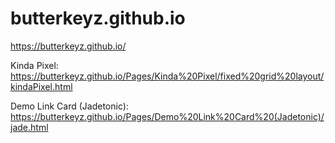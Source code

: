 # butterkeyz.github.io

https://butterkeyz.github.io/

Kinda Pixel:
https://butterkeyz.github.io/Pages/Kinda%20Pixel/fixed%20grid%20layout/kindaPixel.html

Demo Link Card (Jadetonic):
https://butterkeyz.github.io/Pages/Demo%20Link%20Card%20(Jadetonic)/jade.html
